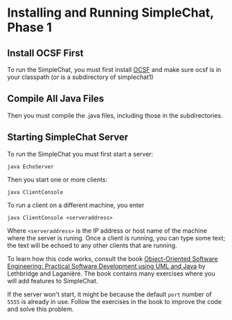 # Installing and Running SimpleChat, Phase 1

## Install OCSF First

To run the SimpleChat, you must first install [OCSF](/ocsf)
and make sure ocsf is in your classpath (or is a
subdirectory of simplechat1)

## Compile All Java Files

Then you must compile the .java files, including those in the
subdirectories.

## Starting SimpleChat Server

To run the SimpleChat you must first start a server:

```
java EchoServer
```

Then you start one or more clients:

```
java ClientConsole
```

To run a client on a different machine, you enter

```
java ClientConsole <serveraddress>
```

Where `<serveraddress>` is the IP address or host name of the machine where the
server is runing. Once a client is running, you can type some text; the
text will be echoed to any other clients that are running.

To learn how this code works, consult the book
[Object-Oriented Software Engineering:
Practical Software Development using UML and Java](https://www.lloseng.com)
by Lethbridge and Lagani&egrave;re. The book contains many exercises where you will add
features to SimpleChat.

If the server won't start, it might be because the default `port` number
of `5555` is already in use. Follow the exercises in the book to improve the
code and solve this problem.
